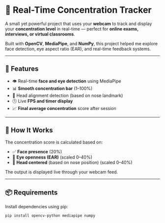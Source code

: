 # 🎯 Real-Time Concentration Tracker

A small yet powerful project that uses your **webcam** to track and display your **concentration level** in real-time — perfect for **online exams, interviews, or virtual classrooms**.

Built with **OpenCV**, **MediaPipe**, and **NumPy**, this project helped me explore face detection, eye aspect ratio (EAR), and real-time feedback systems.

---

## 📸 Features

- 👁️ Real-time **face and eye detection** using MediaPipe
- 📊 **Smooth concentration bar** (1–100%)
- 👃 Head alignment detection (based on nose landmark)
- 🕒 Live **FPS and timer display**
- 📈 **Final average concentration** score after session

---

## 🧠 How It Works

The concentration score is calculated based on:
- ✅ **Face presence** (20%)
- 👀 **Eye openness (EAR)** (scaled 0–40%)
- 🎯 **Head centered** (based on nose position) (scaled 0–40%)

The output is displayed live through your webcam feed.

---

## 📦 Requirements

Install dependencies using pip:

```bash
pip install opencv-python mediapipe numpy
